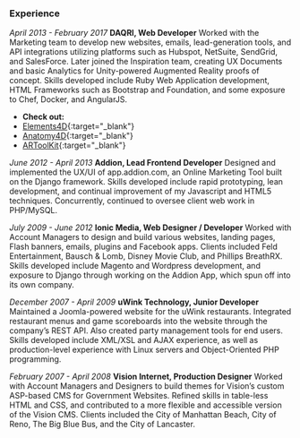 ### Experience

*April 2013 - February 2017*
**DAQRI, Web Developer**
Worked with the Marketing team to develop new websites, emails, lead-generation tools, and API integrations utilizing platforms such as Hubspot, NetSuite, SendGrid, and SalesForce. Later joined the Inspiration team, creating UX Documents and basic Analytics for Unity-powered Augmented Reality proofs of concept. Skills developed include Ruby Web Application development, HTML Frameworks such as Bootstrap and Foundation, and some exposure to Chef, Docker, and AngularJS.

- **Check out:**
- [Elements4D][elements]{:target="_blank"}
- [Anatomy4D][anatomy]{:target="_blank"}
- [ARToolKit][artk]{:target="_blank"}

*June 2012 - April 2013*
**Addion, Lead Frontend Developer**
Designed and implemented the UX/UI of app.addion.com, an Online Marketing Tool built on the Django framework. Skills developed include rapid prototyping, lean development, and continual improvement of my Javascript and HTML5 techniques. Concurrently, continued to oversee client web work in PHP/MySQL.

*July 2009 - June 2012*
**Ionic Media, Web Designer / Developer**
Worked with Account Managers to design and build various websites, landing pages, Flash banners, emails, plugins and Facebook apps. Clients included Feld Entertainment, Bausch & Lomb, Disney Movie Club, and Phillips BreathRX. Skills developed include Magento and Wordpress development, and exposure to Django through working on the Addion App, which spun off into its own company.

*December 2007 - April 2009*
**uWink Technology, Junior Developer**
Maintained a Joomla-powered website for the uWink restaurants. Integrated restaurant menus and game scoreboards into the website through the company’s REST API.  Also created party management tools for end users. Skills developed include XML/XSL and AJAX experience, as well as production-level experience with Linux servers and Object-Oriented PHP programming.

*February 2007 - April 2008*
**Vision Internet, Production Designer**
Worked with Account Managers and Designers to build themes for Vision’s custom ASP-based CMS for Government Websites. Refined skills in table-less HTML and CSS, and contributed to a more flexible and accessible version of the Vision CMS. Clients included the City of Manhattan Beach, City of Reno, The Big Blue Bus, and the City of Lancaster.

[elements]: http://elements4d.daqri.com
[anatomy]: http://anatomy4d.daqri.com
[artk]: http://artoolkit.org
[melon]: http://thinkmelon.com
[addion]: http://addion.com
